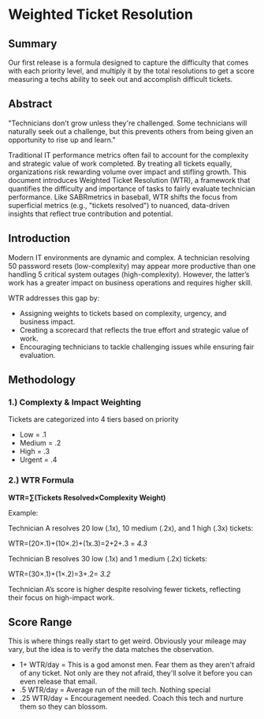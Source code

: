 # Weighted Ticket Resolution
## Summary
Our first release is a formula designed to capture the difficulty that comes with each priority level, and multiply it by the total resolutions to get a score measuring a techs ability to seek out and accomplish difficult tickets.
## Abstract
"Technicians don't grow unless they're challenged. Some technicians will naturally seek out a challenge, but this prevents others from being given an opportunity to rise up and learn."

Traditional IT performance metrics often fail to account for the complexity and strategic value of work completed. By treating all tickets equally, organizations risk rewarding volume over impact and stifling growth. This document introduces Weighted Ticket Resolution (WTR), a framework that quantifies the difficulty and importance of tasks to fairly evaluate technician performance. Like SABRmetrics in baseball, WTR shifts the focus from superficial metrics (e.g., "tickets resolved") to nuanced, data-driven insights that reflect true contribution and potential.

## Introduction
Modern IT environments are dynamic and complex. A technician resolving 50 password resets (low-complexity) may appear more productive than one handling 5 critical system outages (high-complexity). However, the latter’s work has a greater impact on business operations and requires higher skill.

WTR addresses this gap by:

* Assigning weights to tickets based on complexity, urgency, and business impact.
* Creating a scorecard that reflects the true effort and strategic value of work.
* Encouraging technicians to tackle challenging issues while ensuring fair evaluation.

## Methodology
### 1.) Complexty & Impact Weighting
Tickets are categorized into 4 tiers based on priority
* Low = .1
* Medium = .2
* High = .3
* Urgent = .4
### 2.) WTR Formula
**WTR=∑(Tickets Resolved×Complexity Weight)**

Example:

Technician A resolves 20 low (.1x), 10 medium (.2x), and 1 high (.3x) tickets:

WTR=(20×.1)+(10×.2)+(1x.3)=2+2+.3 = *4.3*

Technician B resolves 30 low (.1x) and 1 medium (.2x) tickets:

WTR=(30×.1)+(1×.2)=3+.2= *3.2*

Technician A’s score is higher despite resolving fewer tickets, reflecting their focus on high-impact work.

## Score Range
This is where things really start to get weird. Obviously your mileage may vary, but the idea is to verify the data matches the observation. 
* 1+ WTR/day  = This is a god amonst men. Fear them as they aren't afraid of any ticket. Not only are they not afraid, they'll solve it before you can even release that email.
* .5 WTR/day = Average run of the mill tech. Nothing special
* .25 WTR/day = Encouragement needed. Coach this tech and nurture them so they can blossom.
